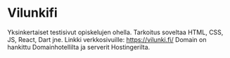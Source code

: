 # Vilunkifi
Yksinkertaiset testisivut opiskelujen ohella. Tarkoitus soveltaa HTML, CSS, JS, React, Dart jne. 
Linkki verkkosivuille: https://vilunki.fi/
Domain on hankittu Domainhotellilta ja serverit Hostingerilta.
